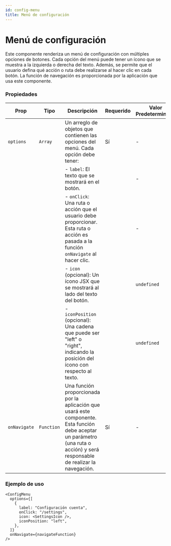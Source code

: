 ```yaml
---
id: config-menu
title: Menú de configuración
---
```


# Menú de configuración

Este componente renderiza un menú de configuración con múltiples opciones de botones. Cada opción del menú puede tener un ícono que se muestra a la izquierda o derecha del texto. Además, se permite que el usuario defina qué acción o ruta debe realizarse al hacer clic en cada botón. La función de navegación es proporcionada por la aplicación que usa este componente.

### Propiedades

| Prop         | Tipo       | Descripción                                                                                                                                                                     | Requerido | Valor Predeterminado |
| ------------ | ---------- | ------------------------------------------------------------------------------------------------------------------------------------------------------------------------------- | --------- | -------------------- |
| `options`    | `Array`    | Un arreglo de objetos que contienen las opciones del menú. Cada opción debe tener:                                                                                              | Sí        | -                    |
|              |            | - `label`: El texto que se mostrará en el botón.                                                                                                                                |           | -                    |
|              |            | - `onClick`: Una ruta o acción que el usuario debe proporcionar. Esta ruta o acción es pasada a la función `onNavigate` al hacer clic.                                          |           | -                    |
|              |            | - `icon` (opcional): Un ícono JSX que se mostrará al lado del texto del botón.                                                                                                  |           | `undefined`          |
|              |            | - `iconPosition` (opcional): Una cadena que puede ser "left" o "right", indicando la posición del ícono con respecto al texto.                                                  |           | `undefined`          |
| `onNavigate` | `Function` | Una función proporcionada por la aplicación que usará este componente. Esta función debe aceptar un parámetro (una ruta o acción) y será responsable de realizar la navegación. | Sí        | -                    |

### Ejemplo de uso

```tsx
<ConfigMenu
  options={[
    {
      label: "Configuración cuenta",
      onClick: "/settings",
      icon: <SettingsIcon />,
      iconPosition: "left",
    },
  ]}
  onNavigate={navigateFunction}
/>
```
